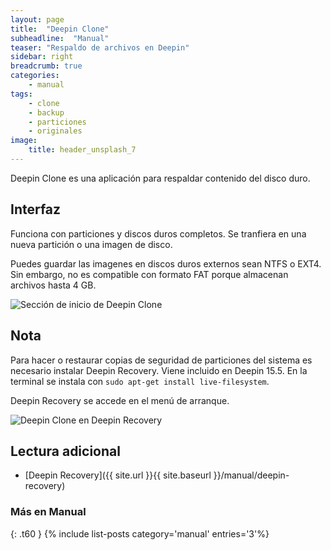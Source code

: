 ```yaml
---
layout: page
title:  "Deepin Clone"
subheadline:  "Manual"
teaser: "Respaldo de archivos en Deepin"
sidebar: right
breadcrumb: true
categories:
    - manual
tags:
    - clone
    - backup
    - particiones
    - originales
image:
    title: header_unsplash_7
---
```


Deepin Clone es una aplicación para respaldar contenido del disco duro.

## Interfaz
Funciona con particiones y discos duros completos. Se tranfiera en una nueva partición o una imagen de disco.

Puedes guardar las imagenes en discos duros externos sean NTFS o EXT4. Sin embargo, no es compatible con formato FAT porque almacenan archivos hasta 4 GB.

<div class="row">
    <div class="medium-12 columns t30">
    <img src="{{ site.urlimg }}deepinclone.png" alt="Sección de inicio de Deepin Clone">
    </div><!-- /.medium-4.columns -->
</div>

## Nota
Para hacer o restaurar copias de seguridad de particiones del sistema es necesario instalar Deepin Recovery. Viene incluido en Deepin 15.5. En la terminal se instala con `sudo apt-get install live-filesystem`.

Deepin Recovery se accede en el menú de arranque.

<div class="row">
    <div class="medium-12 columns t30">
    <img src="{{ site.urlimg }}deepinrecovery3.png" alt="Deepin Clone en Deepin Recovery">
    </div><!-- /.medium-4.columns -->
</div>

## Lectura adicional
* [Deepin Recovery]({{ site.url }}{{ site.baseurl }}/manual/deepin-recovery)

### Más en Manual
{: .t60 }
{% include list-posts category='manual' entries='3'%}
